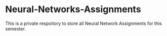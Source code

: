 # Neural-Networks-Assignments

This is a private respoitory to store all Neural Network Assignments for this semester.
